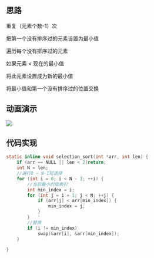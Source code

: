 ## 思路

重复（元素个数-1）次

把第一个没有排序过的元素设置为最小值

遍历每个没有排序过的元素

 如果元素 < 现在的最小值

将此元素设置成为新的最小值

将最小值和第一个没有排序过的位置交换



## 动画演示

![](https://devyk.oss-cn-qingdao.aliyuncs.com/blog/20220228200008.gif)



## 代码实现

```c
static inline void selection_sort(int *arr, int len) {
    if (arr == NULL || len < 2)return;
    int N = len;
    //进行0 ~ N-1轮选择
    for (int i = 0; i < N - 1; ++i) {
        //当前最小的值索引
        int min_index = i;
        for (int j = i + 1; j < N; ++j) {
            if (arr[j] < arr[min_index]) {
                min_index = j;
            }
        }
        //替换
        if (i != min_index)
            swap(&arr[i], &arr[min_index]);
    }

}
```

